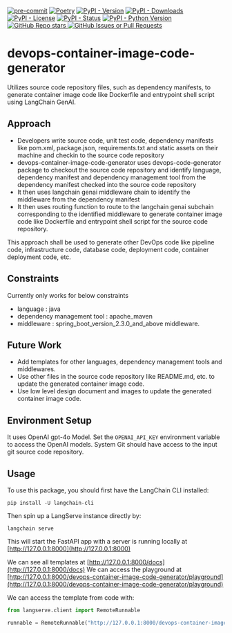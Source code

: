 [![pre-commit](https://img.shields.io/badge/pre--commit-enabled-brightgreen?logo=pre-commit)](https://github.com/pre-commit/pre-commit)
[![Poetry](https://img.shields.io/endpoint?url=https://python-poetry.org/badge/v0.json)](https://python-poetry.org/)
[![PyPI - Version](https://img.shields.io/pypi/v/devops-container-image-code-generator)]()
[![PyPI - Downloads](https://img.shields.io/pypi/dm/devops-container-image-code-generator)](https://pypistats.org/packages/devops-container-image-code-generator)
[![PyPI - License](https://img.shields.io/pypi/l/devops-container-image-code-generator)]()
[![PyPI - Status](https://img.shields.io/pypi/status/devops-container-image-code-generator)]()
[![PyPI - Python Version](https://img.shields.io/pypi/pyversions/devops-container-image-code-generator)]()
[![GitHub Repo stars](https://img.shields.io/github/stars/devops-code-generators/devops-container-image-code-generator)
](https://star-history.com/#devops-code-generators/devops-container-image-code-generator)
[![GitHub Issues or Pull Requests](https://img.shields.io/github/issues/devops-code-generators/devops-container-image-code-generator)](https://github.com/devops-code-generators/devops-container-image-code-generator/issues)

# devops-container-image-code-generator

Utilizes source code repository files, such as dependency manifests, to generate container image code like Dockerfile and entrypoint shell script using LangChain GenAI.

## Approach
- Developers write source code, unit test code, dependency manifests like pom.xml, package.json, requirements.txt and static assets on their machine and checkin to the source code repository
- devops-container-image-code-generator uses devops-code-generator package to checkout the source code repository and identify language, dependency manifest and dependency management tool from the dependency manifest checked into the source code repository
- It then uses langchain genai middleware chain to identify the middleware from the dependency manifest
- It then uses routing function to route to the langchain genai subchain corresponding to the identified middleware to generate container image code like Dockerfile and entrypoint shell script for the source code repository.

This approach shall be used to generate other DevOps code like pipeline code, infrastructure code, database code, deployment code, container deployment code, etc.

## Constraints
Currently only works for below constraints
- language : java
- dependency management tool : apache_maven
- middleware : spring_boot_version_2.3.0_and_above middleware.

## Future Work
- Add templates for other languages, dependency management tools and middlewares.
- Use other files in the source code repository like README.md, etc. to update the generated container image code.
- Use low level design document and images to update the generated container image code.

## Environment Setup

It uses OpenAI gpt-4o Model. Set the `OPENAI_API_KEY` environment variable to access the OpenAI models.
System Git should have access to the input git source code repository.

## Usage

To use this package, you should first have the LangChain CLI installed:

```shell
pip install -U langchain-cli
```

Then spin up a LangServe instance directly by:

```shell
langchain serve
```

This will start the FastAPI app with a server is running locally at
[http://127.0.0.1:8000](http://127.0.0.1:8000)

We can see all templates at [http://127.0.0.1:8000/docs](http://127.0.0.1:8000/docs)
We can access the playground at [http://127.0.0.1:8000/devops-container-image-code-generator/playground](http://127.0.0.1:8000/devops-container-image-code-generator/playground)

We can access the template from code with:

```python
from langserve.client import RemoteRunnable

runnable = RemoteRunnable("http://127.0.0.1:8000/devops-container-image-code-generator")
```

